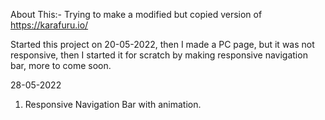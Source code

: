About This:-
Trying to make a modified but copied version of https://karafuru.io/

Started this project on 20-05-2022, then I made a PC page, but it was not responsive, then I started it for scratch by making responsive navigation bar, more to come soon.

28-05-2022
1. Responsive Navigation Bar with animation.